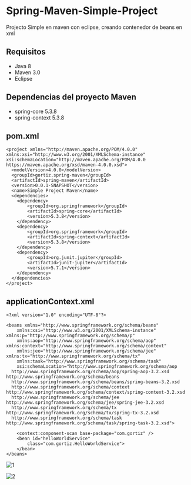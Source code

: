 # Spring-Maven-Simple-Project
Projecto Simple en maven con eclipse, creando contenedor de beans en xml 
## Requisitos
- Java 8 
- Maven 3.0
- Eclipse 

## Dependencias del proyecto Maven
- spring-core 5.3.8
- spring-context 5.3.8

## pom.xml
```
<project xmlns="http://maven.apache.org/POM/4.0.0" 
xmlns:xsi="http://www.w3.org/2001/XMLSchema-instance" 
xsi:schemaLocation="http://maven.apache.org/POM/4.0.0 https://maven.apache.org/xsd/maven-4.0.0.xsd">
  <modelVersion>4.0.0</modelVersion>
  <groupId>gortiz.spring-maven</groupId>
  <artifactId>spring-maven</artifactId>
  <version>0.0.1-SNAPSHOT</version>
  <name>Simple Project Maven</name>
  <dependencies>
  	<dependency>
  		<groupId>org.springframework</groupId>
  		<artifactId>spring-core</artifactId>
  		<version>5.3.8</version>
  	</dependency>
  	<dependency>
  		<groupId>org.springframework</groupId>
  		<artifactId>spring-context</artifactId>
  		<version>5.3.8</version>
  	</dependency>
  	<dependency>
  		<groupId>org.junit.jupiter</groupId>
  		<artifactId>junit-jupiter</artifactId>
  		<version>5.7.1</version>
  	</dependency>
  </dependencies>
</project>

```
## applicationContext.xml
```
<?xml version="1.0" encoding="UTF-8"?>

<beans xmlns="http://www.springframework.org/schema/beans"
	xmlns:xsi="http://www.w3.org/2001/XMLSchema-instance" xmlns:p="http://www.springframework.org/schema/p"
	xmlns:aop="http://www.springframework.org/schema/aop" xmlns:context="http://www.springframework.org/schema/context"
	xmlns:jee="http://www.springframework.org/schema/jee" xmlns:tx="http://www.springframework.org/schema/tx"
	xmlns:task="http://www.springframework.org/schema/task"
	xsi:schemaLocation="http://www.springframework.org/schema/aop 
  http://www.springframework.org/schema/aop/spring-aop-3.2.xsd http://www.springframework.org/schema/beans 
  http://www.springframework.org/schema/beans/spring-beans-3.2.xsd       
  http://www.springframework.org/schema/context http://www.springframework.org/schema/context/spring-context-3.2.xsd 
  http://www.springframework.org/schema/jee http://www.springframework.org/schema/jee/spring-jee-3.2.xsd
  http://www.springframework.org/schema/tx http://www.springframework.org/schema/tx/spring-tx-3.2.xsd 
  http://www.springframework.org/schema/task http://www.springframework.org/schema/task/spring-task-3.2.xsd">
 
	<context:component-scan base-package="com.gortiz" />
	<bean id="helloWorldService"
		class="com.gortiz.HelloWorldService">
	</bean>
</beans>

```
![1](https://user-images.githubusercontent.com/54692898/127573833-c831c2d8-f9ff-41b8-8da6-8b872e4d1b30.jpg)

![2](https://user-images.githubusercontent.com/54692898/127574360-4343ff14-0b67-4d98-b8b9-b41290e24944.jpg)
